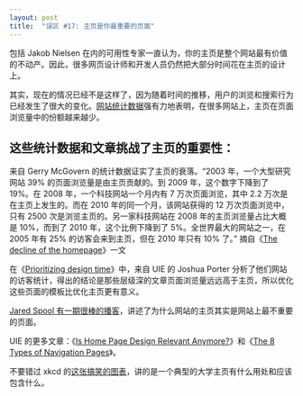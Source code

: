 ```yaml
---
layout: post
title:  "误区 #17: 主页是你最重要的页面"
---
```


包括 Jakob Nielsen 在内的可用性专家一直认为，你的主页是整个网站最有价值的不动产。因此，很多网页设计师和开发人员仍然把大部分时间花在主页的设计上。

其实，现在的情况已经不是这样了，因为随着时间的推移，用户的浏览和搜索行为已经发生了很大的变化。[网站统计数据](https://web.archive.org/web/20170620184013/https://gerrymcgovern.com/the-decline-of-the-homepage/)强有力地表明，在很多网站上，主页在页面浏览量中的份额越来越少。

## 这些统计数据和文章挑战了主页的重要性：

来自 Gerry McGovern 的统计数据证实了主页的衰落。“2003 年，一个大型研究网站 39% 的页面浏览量是由主页贡献的。到 2009 年，这个数字下降到了 19%。在 2008 年，一个科技网站一个月内有 7 万次页面浏览，其中 2.2 万次是在主页上发生的。而在 2010 年的同一个月，该网站获得的 12 万次页面浏览中，只有 2500 次是浏览主页的。另一家科技网站在 2008 年的主页浏览量占比大概是 10%，而到了 2010 年，这个比例下降到了 5%。全世界最大的网站之一，在 2005 年有 25% 的访客会来到主页，但在 2010 年只有 10% 了。” 摘自《[The decline of the homepage](https://web.archive.org/web/20170620184013/https://gerrymcgovern.com/the-decline-of-the-homepage/)》一文

在《[Prioritizing design time](https://articles.uie.com/prioritizing_design_time/)》中，来自 UIE 的 Joshua Porter 分析了他们网站的访客统计，得出的结论是那些层级深的文章页面浏览量远远高于主页，所以优化这些页面的模板比优化主页更有意义。

[Jared Spool 有一期很棒的播客](https://archive.uie.com/brainsparks/2007/08/06/usability-tools-podcast-home-page-design/)，讲述了为什么网站的主页其实是网站上最不重要的页面。

UIE 的更多文章：《[Is Home Page Design Relevant Anymore?](https://archive.uie.com/brainsparks/2005/09/29/is-home-page-design-relevant-anymore/)》和《[The 8 Types of Navigation Pages](https://archive.uie.com/brainsparks/2005/11/28/the-8-types-of-navigation-pages/)》。

不要错过 xkcd 的[这张搞笑的图表](https://xkcd.com/773/)，讲的是一个典型的大学主页有什么用处和应该包含什么。